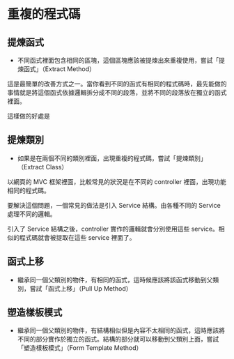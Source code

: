# 重複的程式碼

## 提煉函式

* 不同函式裡面包含相同的區塊，這個區塊應該被提煉出來重複使用，嘗試「提煉函式」（Extract Method）

這是最簡單的改善方式之一。當你看到不同的函式有相同的程式碼時，最先能做的事情就是將這個函式依據邏輯拆分成不同的段落，並將不同的段落放在獨立的函式裡面。

這樣做的好處是

## 提煉類別

* 如果是在兩個不同的類別裡面，出現重複的程式碼，嘗試「提煉類別」（Extract Class）

以網頁的 MVC 框架裡面，比較常見的狀況是在不同的 controller 裡面，出現功能相同的程式碼。

要解決這個問題，一個常見的做法是引入 Service 結構。由各種不同的 Service 處理不同的邏輯。

引入了 Service 結構之後，controller 實作的邏輯就會分別使用這些 service。相似的程式碼就會被提取在這些 service 裡面了。

## 函式上移

* 繼承同一個父類別的物件，有相同的函式，這時候應該將該函式移動到父類別，嘗試「函式上移」（Pull Up Method）

## 塑造樣板模式

* 繼承同一個父類別的物件，有結構相似但是內容不太相同的函式，這時應該將不同的部分實作於獨立的函式。結構的部分就可以移動到父類別上面，嘗試「塑造樣板模式」（Form Template Method）



